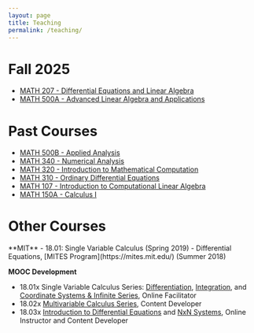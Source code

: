 ```yaml
---
layout: page
title: Teaching
permalink: /teaching/
---
```

# Fall 2025
<ul>
  <li><a href="https://catalog.fullerton.edu/preview_course_nopop.php?catoid=80&coid=541338">MATH 207 - Differential Equations and Linear Algebra</a></li>
  <li><a href="https://catalog.fullerton.edu/preview_course_nopop.php?catoid=95&coid=596660">MATH 500A - Advanced Linear Algebra and Applications</a></li>
</ul>
<h1>Past Courses</h1>
<ul>
  <li><a href="https://catalog.fullerton.edu/preview_course_nopop.php?catoid=95&coid=596661">MATH 500B - Applied Analysis</a></li>
  <li><a href="https://catalog.fullerton.edu/preview_course_nopop.php?catoid=75&coid=518572">MATH 340 - Numerical Analysis</a></li>
  <li><a href="https://catalog.fullerton.edu/preview_course_nopop.php?catoid=70&coid=494089">MATH 320 - Introduction to Mathematical Computation</a></li>
  <li><a href="https://catalog.fullerton.edu/preview_course_nopop.php?catoid=95&coid=596633&print">MATH 310 - Ordinary Differential Equations</a></li>
  <li><a href="https://catalog.fullerton.edu/preview_course_nopop.php?catoid=80&coid=541336">MATH 107 - Introduction to Computational Linear Algebra</a></li>
  <li><a href="https://catalog.fullerton.edu/preview_course_nopop.php?catoid=80&coid=539101">MATH 150A - Calculus I</a></li>
</ul>
<h1>Other Courses</h1>
**MIT**
- 18.01: Single Variable Calculus (Spring 2019)
- Differential Equations, [MITES Program](https://mites.mit.edu/) (Summer 2018)

**MOOC Development**
- 18.01x Single Variable Calculus Series: [Differentiation](https://mitxonline.mit.edu/courses/course-v1:MITxT+18.01.1x/), [Integration](https://mitxonline.mit.edu/courses/course-v1:MITxT+18.01.2x/), and [Coordinate Systems & Infinite Series](https://mitxonline.mit.edu/courses/course-v1:MITxT+18.01.3x/), Online Facilitator
- 18.02x [Multivariable Calculus Series](https://mitxonline.mit.edu/courses/course-v1:MITxT+18.02.1x/), Content Developer
- 18.03x [Introduction to Differential Equations](https://mitxonline.mit.edu/courses/course-v1:MITxT+18.03.1x/) and [NxN Systems](https://mitxonline.mit.edu/courses/course-v1:MITxT+18.03.3x/), Online Instructor and Content Developer
